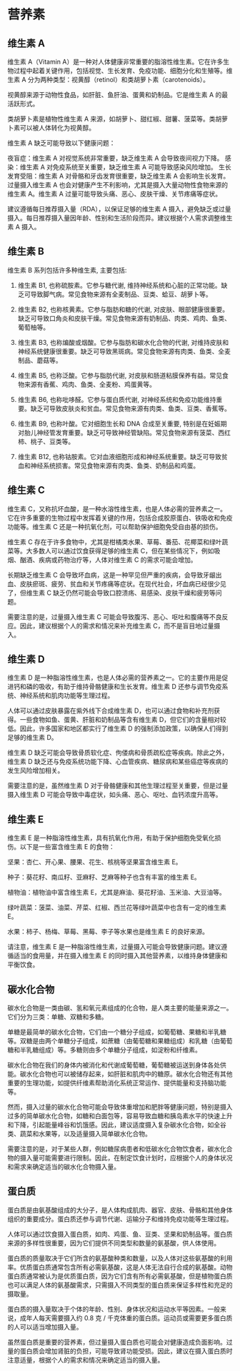 # 营养素

## 维生素 A

维生素 A（Vitamin A）是一种对人体健康非常重要的脂溶性维生素。它在许多生物过程中起着关键作用，包括视觉、生长发育、免疫功能、细胞分化和生殖等。维生素 A 分为两种类型：视黄醇（retinol）和类胡萝卜素（carotenoids）。

视黄醇来源于动物性食品，如肝脏、鱼肝油、蛋黄和奶制品。它是维生素 A 的最活跃形式。

类胡萝卜素是植物性维生素 A 来源，如胡萝卜、甜红椒、甜薯、菠菜等。类胡萝卜素可以被人体转化为视黄醇。

维生素 A 缺乏可能导致以下健康问题：

夜盲症：维生素 A 对视觉系统非常重要，缺乏维生素 A 会导致夜间视力下降。
感染：维生素 A 对免疫系统至关重要，缺乏维生素 A 可能导致感染风险增加。
生长发育受阻：维生素 A 对骨骼和牙齿发育很重要，缺乏维生素 A 会影响生长发育。
过量摄入维生素 A 也会对健康产生不利影响，尤其是摄入大量动物性食物来源的维生素 A。维生素 A 过量可能导致头痛、恶心、皮肤干燥、关节疼痛等症状。

建议遵循每日推荐摄入量（RDA），以保证足够的维生素 A 摄入，避免缺乏或过量摄入。每日推荐摄入量因年龄、性别和生活阶段而异。建议根据个人需求调整维生素 A 摄入。

## 维生素 B

维生素 B 系列包括许多种维生素, 主要包括:

1. 维生素 B1, 也称硫胺素。它参与糖代谢, 维持神经系统和心脏的正常功能。缺乏可导致脚气病。常见食物来源有全麦制品、豆类、蛤豆、胡萝卜等。

2. 维生素 B2, 也称核黄素。它参与脂肪和糖的代谢, 对皮肤、眼部健康很重要。缺乏可导致口角炎和皮肤干燥。常见食物来源有奶制品、肉类、鸡肉、鱼类、葡萄柚等。

3. 维生素 B3, 也称煸酸或烟酸。它参与脂肪和碳水化合物的代谢, 对维持皮肤和神经系统健康很重要。缺乏可导致黑斑病。常见食物来源有肉类、鱼类、全麦制品、蘑菇等。

4. 维生素 B5, 也称泛酸。它参与脂肪代谢, 对皮肤和肠道粘膜保养有益。常见食物来源有香蕉、鸡肉、鱼类、全麦粉、鸡蛋黄等。

5. 维生素 B6, 也称吡哆醛。它参与蛋白质代谢, 对神经系统和免疫功能维持重要。缺乏可导致皮肤炎和贫血。常见食物来源有肉类、鱼类、豆类、香蕉等。

6. 维生素 B9, 也称叶酸。它对细胞生长和 DNA 合成至关重要, 特别是在妊娠期对胎儿神经管发育重要。缺乏可导致神经管缺陷。常见食物来源有菠菜、西红柿、桃子、豆类等。

7. 维生素 B12, 也称钴胺素。它对血液细胞形成和神经系统重要。缺乏可导致贫血和神经系统损害。常见食物来源有肉类、鱼类、奶制品和鸡蛋。

## 维生素 C

维生素 C，又称抗坏血酸，是一种水溶性维生素，也是人体必需的营养素之一。它在许多重要的生物过程中发挥着关键的作用，包括合成胶原蛋白、铁吸收和免疫功能等。维生素 C 还是一种抗氧化剂，可以帮助保护细胞免受自由基的损伤。

维生素 C 存在于许多食物中，尤其是柑橘类水果、草莓、番茄、花椰菜和绿叶蔬菜等。大多数人可以通过饮食获得足够的维生素 C，但在某些情况下，例如吸烟、酗酒、疾病或药物治疗等，人体对维生素 C 的需求可能会增加。

长期缺乏维生素 C 会导致坏血病，这是一种罕见但严重的疾病，会导致牙龈出血、皮肤瘀斑、疲劳、贫血和关节疼痛等症状。在现代社会，坏血病已经很少见了，但维生素 C 缺乏仍然可能会导致口腔溃疡、易感染、皮肤干燥和疲劳等问题。

需要注意的是，过量摄入维生素 C 可能会导致腹泻、恶心、呕吐和腹痛等不良反应。因此，建议根据个人的需求和情况来补充维生素 C，而不是盲目地过量摄入。

## 维生素 D

维生素 D 是一种脂溶性维生素，也是人体必需的营养素之一。它的主要作用是促进钙和磷的吸收，有助于维持骨骼健康和生长发育。维生素 D 还参与调节免疫系统、神经系统和肌肉功能等生理过程。

人体可以通过皮肤暴露在紫外线下合成维生素 D，也可以通过食物和补充剂获得。一些食物如鱼、蛋黄、肝脏和奶制品等含有维生素 D，但它们的含量相对较低。因此，许多国家和地区都实行了维生素 D 的强制添加政策，以确保人们得到足够的维生素 D。

维生素 D 缺乏可能会导致骨质软化症、佝偻病和骨质疏松症等疾病。除此之外，维生素 D 缺乏还与免疫系统功能下降、心血管疾病、糖尿病和某些癌症等疾病的发生风险增加相关。

需要注意的是，虽然维生素 D 对于骨骼健康和其他生理过程至关重要，但是过量摄入维生素 D 可能会导致中毒症状，如头痛、恶心、呕吐、血钙浓度升高等。

## 维生素 E

维生素 E 是一种脂溶性维生素，具有抗氧化作用，有助于保护细胞免受氧化损伤。以下是一些富含维生素 E 的食物：

坚果：杏仁、开心果、腰果、花生、核桃等坚果富含维生素 E。

种子：葵花籽、南瓜籽、亚麻籽、芝麻等种子也含有丰富的维生素 E。

植物油：植物油中富含维生素 E，尤其是麻油、葵花籽油、玉米油、大豆油等。

绿叶蔬菜：菠菜、油菜、芹菜、红椒、西兰花等绿叶蔬菜中也含有一定的维生素 E。

水果：柿子、杨梅、草莓、黑莓、李子等水果也是维生素 E 的良好来源。

请注意，维生素 E 是一种脂溶性维生素，过量摄入可能会导致健康问题。建议遵循适当的食用量，并在摄入维生素 E 的同时摄入其他营养素，以维持身体健康和平衡饮食。

## 碳水化合物

碳水化合物是一类由碳、氢和氧元素组成的化合物，是人类主要的能量来源之一。它们分为三类：单糖、双糖和多糖。

单糖是最简单的碳水化合物，它们由一个糖分子组成，如葡萄糖、果糖和半乳糖等。双糖是由两个单糖分子组成，如蔗糖（由葡萄糖和果糖组成）和乳糖（由葡萄糖和半乳糖组成）等。多糖则由多个单糖分子组成，如淀粉和纤维素。

碳水化合物在我们的身体内被消化和代谢成葡萄糖，葡萄糖被运送到身体各处供能。碳水化合物也可以被储存起来，如肝脏和肌肉中的糖原。碳水化合物还有其他重要的生理功能，如提供纤维素帮助消化系统正常运作、提供能量和支持脑功能等。

然而，摄入过量的碳水化合物可能会导致体重增加和肥胖等健康问题，特别是摄入过多的简单碳水化合物，如糖和白面包等，容易导致血糖和胰岛素水平的快速上升和下降，引起能量峰谷和饥饿感。因此，建议适度摄入复杂碳水化合物，如全谷类、蔬菜和水果等，以及适量摄入简单碳水化合物。

需要注意的是，对于某些人群，例如糖尿病患者和低碳水化合物饮食者，碳水化合物的摄入量可能需要进行限制。因此，在制定饮食计划时，应根据个人的身体状况和需求来确定适当的碳水化合物摄入量。

## 蛋白质

蛋白质是由氨基酸组成的大分子，是人体构成肌肉、器官、皮肤、骨骼和其他身体组织的重要成分。蛋白质还参与调节代谢、运输分子和维持免疫功能等生理过程。

人体可以通过饮食摄入蛋白质，如肉、鸡蛋、鱼、豆类、坚果和奶制品等。蛋白质来源的多样性很重要，因为它们提供不同类型和数量的氨基酸，供人体使用。

蛋白质的质量取决于它们所含的氨基酸种类和数量，以及人体对这些氨基酸的利用率。优质蛋白质通常包含所有必需氨基酸，这是人体无法自行合成的氨基酸。动物蛋白质通常被认为是优质蛋白质，因为它们含有所有必需氨基酸，但是植物蛋白质也可以满足人体的氨基酸需求，只需摄入不同类型的蛋白质来保证多样性和充足的摄取量。

蛋白质的摄入量取决于个体的年龄、性别、身体状况和运动水平等因素。一般来说，成年人每天需要摄入约 0.8 克 / 千克体重的蛋白质。运动员或需要更多蛋白质的人可以适当增加摄入量。

虽然蛋白质是重要的营养素，但过量摄入蛋白质也可能会对健康造成负面影响。过量的蛋白质会增加肾脏的负担，可能导致肾功能受损。因此，建议在摄入蛋白质时注意适量，根据个人的需求和情况来确定适当的摄入量。